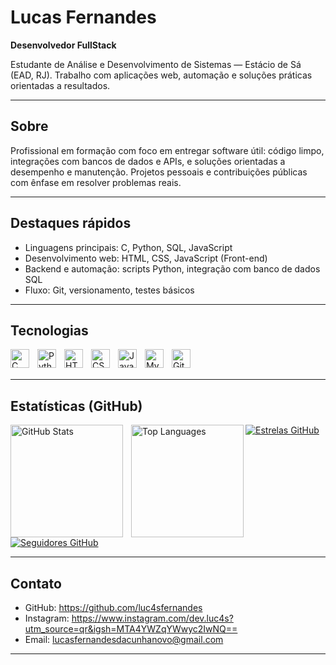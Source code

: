 # Lucas Fernandes

**Desenvolvedor FullStack**

Estudante de Análise e Desenvolvimento de Sistemas — Estácio de Sá (EAD, RJ). Trabalho com aplicações web, automação e soluções práticas orientadas a resultados.

---

## Sobre

Profissional em formação com foco em entregar software útil: código limpo, integrações com bancos de dados e APIs, e soluções orientadas a desempenho e manutenção. Projetos pessoais e contribuições públicas com ênfase em resolver problemas reais.

---

## Destaques rápidos

- Linguagens principais: C, Python, SQL, JavaScript  
- Desenvolvimento web: HTML, CSS, JavaScript (Front-end)  
- Backend e automação: scripts Python, integração com banco de dados SQL  
- Fluxo: Git, versionamento, testes básicos

---

## Tecnologias

<p>
  <img align="left" alt="C" title="C" width="30" style="padding-right:10px;" src="https://cdn.jsdelivr.net/gh/devicons/devicon@latest/icons/c/c-original.svg" />
  <img align="left" alt="Python" title="Python" width="30" style="padding-right:10px;" src="https://cdn.jsdelivr.net/gh/devicons/devicon@latest/icons/python/python-original.svg" />
  <img align="left" alt="HTML5" title="HTML5" width="30" style="padding-right:10px;" src="https://cdn.jsdelivr.net/gh/devicons/devicon@latest/icons/html5/html5-original.svg" />
  <img align="left" alt="CSS3" title="CSS3" width="30" style="padding-right:10px;" src="https://cdn.jsdelivr.net/gh/devicons/devicon@latest/icons/css3/css3-original.svg" />
  <img align="left" alt="JavaScript" title="JavaScript" width="30" style="padding-right:10px;" src="https://cdn.jsdelivr.net/gh/devicons/devicon@latest/icons/javascript/javascript-original.svg" />
  <img align="left" alt="MySQL" title="SQL" width="30" style="padding-right:10px;" src="https://cdn.jsdelivr.net/gh/devicons/devicon@latest/icons/mysql/mysql-original.svg" />
  <img align="left" alt="Git" title="Git" width="30" style="padding-right:10px;" src="https://cdn.jsdelivr.net/gh/devicons/devicon@latest/icons/git/git-original.svg" />
</p>

<br /><br />

---

## Estatísticas (GitHub)

<p>
  <!-- Estatísticas principais -->
  <img align="left" alt="GitHub Stats" height="180" style="padding-right:10px;" src="https://github-readme-stats.vercel.app/api?username=luc4sfernandes&show_icons=true&theme=tokyonight&include_all_commits=true&locale=pt-br" />
  <!-- Linguagens -->
  <img align="left" alt="Top Languages" height="180" src="https://github-readme-stats.vercel.app/api/top-langs/?username=luc4sfernandes&theme=tokyonight&layout=compact&custom_title=Tecnologias&langs_count=9" />
</p>

<p>
  <!-- Badges de estrelas/seguidores -->
  <a href="https://github.com/luc4sfernandes?tab=repositories&sort=stargazers">
    <img alt="Estrelas GitHub" src="https://custom-icon-badges.demolab.com/github/stars/luc4sfernandes?color=55960c&style=for-the-badge&label=estrelas" />
  </a>
  <a href="https://github.com/luc4sfernandes?tab=followers">
    <img alt="Seguidores GitHub" src="https://custom-icon-badges.demolab.com/github/followers/luc4sfernandes?color=236ad3&style=for-the-badge&label=seguidores" />
  </a>
</p>

---

## Contato

- GitHub: https://github.com/luc4sfernandes  
- Instagram: https://www.instagram.com/dev.luc4s?utm_source=qr&igsh=MTA4YWZqYWwyc2IwNQ==
- Email: lucasfernandesdacunhanovo@gmail.com

---
